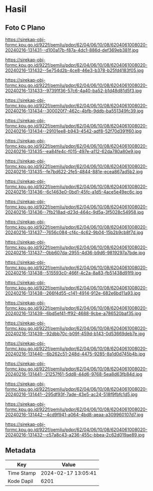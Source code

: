 # Hasil

## Foto C Plano

https://sirekap-obj-formc.kpu.go.id/922f/pemilu/pdpr/62/04/06/10/08/6204061008020-20240216-131431--d100a17b-f87a-4dc1-886d-def369eb381f.jpg

https://sirekap-obj-formc.kpu.go.id/922f/pemilu/pdpr/62/04/06/10/08/6204061008020-20240216-131432--5e754d2b-4ce8-46e3-b378-b25fd4183f05.jpg

https://sirekap-obj-formc.kpu.go.id/922f/pemilu/pdpr/62/04/06/10/08/6204061008020-20240216-131433--97391f36-57c6-4a40-ba52-b1d48d81d5f3.jpg

https://sirekap-obj-formc.kpu.go.id/922f/pemilu/pdpr/62/04/06/10/08/6204061008020-20240216-131434--300020f7-462c-4bfb-9ddb-ba551349fc39.jpg

https://sirekap-obj-formc.kpu.go.id/922f/pemilu/pdpr/62/04/06/10/08/6204061008020-20240216-131434--29101ee8-b943-4542-adf8-52f70d391f60.jpg

https://sirekap-obj-formc.kpu.go.id/922f/pemilu/pdpr/62/04/06/10/08/6204061008020-20240216-131435--ea84fe4c-f015-497e-a112-62da780a80e9.jpg

https://sirekap-obj-formc.kpu.go.id/922f/pemilu/pdpr/62/04/06/10/08/6204061008020-20240216-131435--fe7bd622-2fe5-4844-881e-ecea867ad5b2.jpg

https://sirekap-obj-formc.kpu.go.id/922f/pemilu/pdpr/62/04/06/10/08/6204061008020-20240216-131436--6c1463e0-0bd1-45fc-a1d5-4ace5e49ec6c.jpg

https://sirekap-obj-formc.kpu.go.id/922f/pemilu/pdpr/62/04/06/10/08/6204061008020-20240216-131436--7fb218ad-d23d-464c-9d5a-3f5028c54958.jpg

https://sirekap-obj-formc.kpu.go.id/922f/pemilu/pdpr/62/04/06/10/08/6204061008020-20240216-131437--7656c084-cf4c-4c62-9b04-15b2b9cb8f7d.jpg

https://sirekap-obj-formc.kpu.go.id/922f/pemilu/pdpr/62/04/06/10/08/6204061008020-20240216-131437--0bb607da-2955-4d36-b9d6-9819297a7bde.jpg

https://sirekap-obj-formc.kpu.go.id/922f/pemilu/pdpr/62/04/06/10/08/6204061008020-20240216-131438--515593c0-466f-4c2a-8a83-fb51438d91f9.jpg

https://sirekap-obj-formc.kpu.go.id/922f/pemilu/pdpr/62/04/06/10/08/6204061008020-20240216-131438--266f4d55-c141-4914-912e-682e6bd11a93.jpg

https://sirekap-obj-formc.kpu.go.id/922f/pemilu/pdpr/62/04/06/10/08/6204061008020-20240216-131439--6bd5ef41-ff92-4688-9cbe-a786520baf35.jpg

https://sirekap-obj-formc.kpu.go.id/922f/pemilu/pdpr/62/04/06/10/08/6204061008020-20240216-131439--92dbb70c-b09f-459d-b143-0d53669deb7e.jpg

https://sirekap-obj-formc.kpu.go.id/922f/pemilu/pdpr/62/04/06/10/08/6204061008020-20240216-131440--6b262c51-248d-4475-9285-8a1d0d745b4b.jpg

https://sirekap-obj-formc.kpu.go.id/922f/pemilu/pdpr/62/04/06/10/08/6204061008020-20240216-131441--21257f61-5dd8-44d6-9768-5ea8d63fb84d.jpg

https://sirekap-obj-formc.kpu.go.id/922f/pemilu/pdpr/62/04/06/10/08/6204061008020-20240216-131441--295df93f-7ade-43e5-ac24-518f9fbfc1d5.jpg

https://sirekap-obj-formc.kpu.go.id/922f/pemilu/pdpr/62/04/06/10/08/6204061008020-20240216-131442--4cd9f941-a064-4bd8-aeaa-a309960107d7.jpg

https://sirekap-obj-formc.kpu.go.id/922f/pemilu/pdpr/62/04/06/10/08/6204061008020-20240216-131432--c57a8c43-a236-455c-bbea-2c62d019ae89.jpg


## Metadata

| Key        | Value               |
| ---------- | ------------------- |
| Time Stamp | 2024-02-17 13:05:41 |
| Kode Dapil | 6201                |



